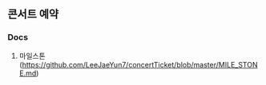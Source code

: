 
## 콘서트 예약

### Docs

1. 마일스톤(https://github.com/LeeJaeYun7/concertTicket/blob/master/MILE_STONE.md)

